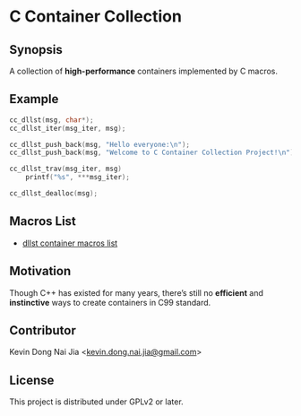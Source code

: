 # C Container Collection

## Synopsis

A collection of **high-performance** containers implemented by C macros.

## Example

```C
cc_dllst(msg, char*);
cc_dllst_iter(msg_iter, msg);

cc_dllst_push_back(msg, "Hello everyone:\n");
cc_dllst_push_back(msg, "Welcome to C Container Collection Project!\n");

cc_dllst_trav(msg_iter, msg)
    printf("%s", ***msg_iter);

cc_dllst_dealloc(msg);
```

## Macros List

* [dllst container macros list](http://rawgit.com/kevin-dong-nai-jia/C-Container-Collection/master/doc/macros%20list.html)

## Motivation

Though C++ has existed for many years, there’s still no **efficient** and **instinctive** ways to create containers in C99 standard.

## Contributor

Kevin Dong Nai Jia <<kevin.dong.nai.jia@gmail.com>>

## License

This project is distributed under GPLv2 or later.
